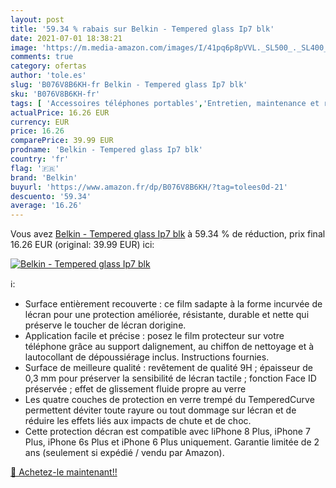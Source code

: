 ```yaml
---
layout: post
title: '59.34 % rabais sur Belkin - Tempered glass Ip7 blk'
date: 2021-07-01 18:38:21
image: 'https://m.media-amazon.com/images/I/41pq6p8pVVL._SL500_._SL400_.jpg'
comments: true
category: ofertas
author: 'tole.es'
slug: 'B076V8B6KH-fr Belkin - Tempered glass Ip7 blk'
sku: 'B076V8B6KH-fr'
tags: [ 'Accessoires téléphones portables','Entretien, maintenance et réparation des téléphones portables','Films et protections décran pour téléphones portables','High-Tech','Téléphones portables et accessoires','belkin', ]
actualPrice: 16.26 EUR
currency: EUR
price: 16.26
comparePrice: 39.99 EUR
prodname: 'Belkin - Tempered glass Ip7 blk'
country: 'fr'
flag: '🇫🇷'
brand: 'Belkin'
buyurl: 'https://www.amazon.fr/dp/B076V8B6KH/?tag=tolees0d-21'
descuento: '59.34'
average: '16.26'
---
```


Vous avez [Belkin - Tempered glass Ip7 blk](https://www.amazon.fr/dp/B076V8B6KH/?tag=tolees0d-21)  à  59.34 % de réduction, prix final  16.26 EUR (original: 39.99 EUR) ici:

[![Belkin - Tempered glass Ip7 blk](https://m.media-amazon.com/images/I/41pq6p8pVVL._SL500_._SL400_.jpg)](https://www.amazon.fr/dp/B076V8B6KH/?tag=tolees0d-21)

ℹ️:

- Surface entièrement recouverte : ce film sadapte à la forme incurvée de lécran pour une protection améliorée, résistante, durable et nette qui préserve le toucher de lécran dorigine.
- Application facile et précise : posez le film protecteur sur votre téléphone grâce au support dalignement, au chiffon de nettoyage et à lautocollant de dépoussiérage inclus. Instructions fournies.
- Surface de meilleure qualité : revêtement de qualité 9H ; épaisseur de 0,3 mm pour préserver la sensibilité de lécran tactile ; fonction Face ID préservée ; effet de glissement fluide propre au verre
- Les quatre couches de protection en verre trempé du TemperedCurve permettent déviter toute rayure ou tout dommage sur lécran et de réduire les effets liés aux impacts de chute et de choc.
- Cette protection décran est compatible avec liPhone 8 Plus, iPhone 7 Plus, iPhone 6s Plus et iPhone 6 Plus uniquement. Garantie limitée de 2 ans (seulement si expédié / vendu par Amazon).

[🛒 Achetez-le maintenant!!](https://www.amazon.fr/dp/B076V8B6KH/?tag=tolees0d-21)
